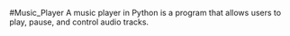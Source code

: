 #Music_Player
A music player in Python is a program that allows users to play, pause, and control audio tracks.
